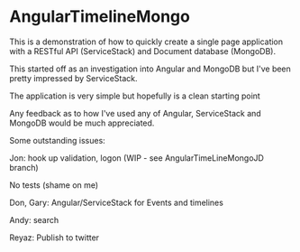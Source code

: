 AngularTimelineMongo
====================

This is a demonstration of how to quickly create a single page application with a RESTful API (ServiceStack) and Document database (MongoDB).

This started off as an investigation into Angular and MongoDB but I've been pretty impressed by ServiceStack.

The application is very simple but hopefully is a clean starting point

Any feedback as to how I've used any of Angular, ServiceStack and MongoDB would be much appreciated.

Some outstanding issues:

Jon: hook up validation, logon (WIP - see AngularTimeLineMongoJD branch)

No tests (shame on me)

Don, Gary: Angular/ServiceStack for Events and timelines

Andy: search

Reyaz: Publish to twitter

